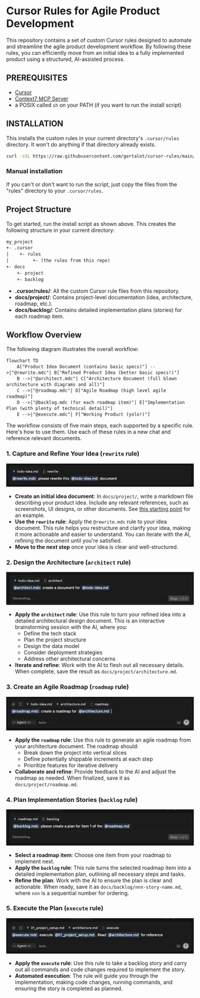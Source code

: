 # Cursor Rules for Agile Product Development

This repository contains a set of custom Cursor rules designed to automate and streamline the agile product development
workflow. By following these rules, you can efficiently move from an initial idea to a fully implemented product using a
structured, AI-assisted process.

## PREREQUISITES

- [Cursor](https://www.cursor.com/)
- [Context7 MCP Server](https://github.com/upstash/context7)
- a POSIX called `sh` on your PATH (if you want to run the install script)

## INSTALLATION

This installs the custom rules in your current directory's `.cursor/rules` directory. It won't do anything if that
directory already exists.

```sh
curl -sSL https://raw.githubusercontent.com/gertalot/cursor-rules/main/init.sh | sh
```

### Manual installation

If you can't or don't want to run the script, just copy the files from the "rules" directory to your `.cursor/rules`.

## Project Structure

To get started, run the install script as shown above. This creates the following structure in your current directory:

```txt
my_project
+- .cursor
|    +- rules
|         +- (the rules from this repo)
+- docs
    +- project
    +- backlog
```

- **.cursor/rules/**:  All the custom Cursor rule files from this repository.
- **docs/project/**: Contains project-level documentation (idea, architecture, roadmap, etc.).
- **docs/backlog/**: Contains detailed implementation plans (stories) for each roadmap item.

## Workflow Overview

The following diagram illustrates the overall workflow:

```mermaid
flowchart TD
    A["Product Idea Document (contains basic specs)"] -->|"@rewrite.mdc"| B["Refined Product Idea (better basic specs!)"]
    B -->|"@architect.mdc"| C["Architecture Document (full blown architecture with diagrams and all)"]
    C -->|"@roadmap.mdc"| D["Agile Roadmap (high level agile roadmap)"]
    D -->|"@backlog.mdc (for each roadmap item)"| E["Implementation Plan (with plenty of technical detail)"]
    E -->|"@execute.mdc"| F["Working Product (yolo!)"]
```

The workflow consists of five main steps, each supported by a specific rule. Here's how to use them. Use each of these
rules in a new chat and reference relevant documents.

### 1. Capture and Refine Your Idea (`rewrite` rule)

![screen capture of rewrite prompt](assets/01-rewrite.png)

- **Create an initial idea document**: In `docs/project/`, write a markdown file describing your product idea. Include
  any relevant references, such as screenshots, UI designs, or other documents. See
  [this starting point](example-starting-point.md) for an example.
- **Use the `rewrite` rule**: Apply the `@rewrite.mdc` rule to your idea document. This rule helps you restructure and
  clarify your idea, making it more actionable and easier to understand. You can iterate with the AI, refining the
  document until you're satisfied.
- **Move to the next step** once your idea is clear and well-structured.

### 2. Design the Architecture (`architect` rule)

![screen capture of architecture prompt](assets/02-architect.png)

- **Apply the `architect` rule**: Use this rule to turn your refined idea into a detailed architectural design document.
  This is an interactive brainstorming session with the AI, where you:
  - Define the tech stack
  - Plan the project structure
  - Design the data model
  - Consider deployment strategies
  - Address other architectural concerns
- **Iterate and refine**: Work with the AI to flesh out all necessary details. When complete, save the result as
  `docs/project/architecture.md`.

### 3. Create an Agile Roadmap (`roadmap` rule)

![screen capture of roadmap prompt](assets/04-roadmap.png)

- **Apply the `roadmap` rule**: Use this rule to generate an agile roadmap from your architecture document. The roadmap
  should:
  - Break down the project into vertical slices
  - Define potentially shippable increments at each step
  - Prioritize features for iterative delivery
- **Collaborate and refine**: Provide feedback to the AI and adjust the roadmap as needed. When finalized, save it as
  `docs/project/roadmap.md`.

### 4. Plan Implementation Stories (`backlog` rule)

![screen capture of backlog prompt](assets/06-backlog.png)

- **Select a roadmap item**: Choose one item from your roadmap to implement next.
- **Apply the `backlog` rule**: This rule turns the selected roadmap item into a detailed implementation plan, outlining
  all necessary steps and tasks.
- **Refine the plan**: Work with the AI to ensure the plan is clear and actionable. When ready, save it as
  `docs/backlog/nnn-story-name.md`, where `nnn` is a sequential number for ordering.

### 5. Execute the Plan (`execute` rule)

![screen capture of roadmap prompt](assets/08-execute.png)

- **Apply the `execute` rule**: Use this rule to take a backlog story and carry out all commands and code changes
  required to implement the story.
- **Automated execution**: The rule will guide you through the implementation, making code changes, running commands,
  and ensuring the story is completed as planned.
